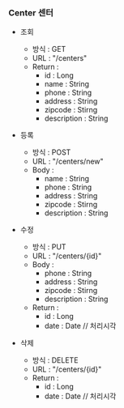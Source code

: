 ### Center 센터

* 조회

    - 방식 : GET 
    - URL : "/centers"
    - Return :
        - id : Long
        - name : String
        - phone : String
        - address : String
        - zipcode : Stirng
        - description : String


* 등록

    - 방식 : POST 
    - URL : "/centers/new"
    - Body : 
        - name : String
        - phone : String
        - address : String
        - zipcode : Stirng
        - description : String
        
* 수정

    - 방식 : PUT 
    - URL : "/centers/{id}"
    - Body : 
        - phone : String
        - address : String
        - zipcode : Stirng
        - description : String
    - Return :
        - id : Long 
        - date : Date // 처리시각 
        
* 삭제

    - 방식 : DELETE 
    - URL : "/centers/{id}"
    - Return :
        - id : Long 
        - date : Date // 처리시각 
